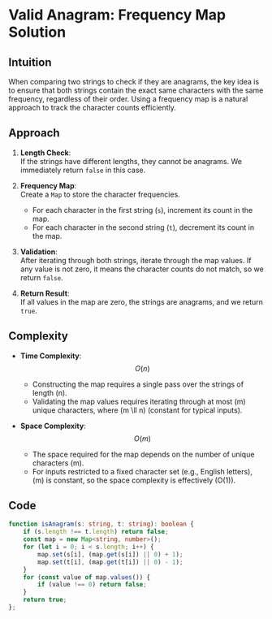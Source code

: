 # Valid Anagram: Frequency Map Solution

## Intuition
When comparing two strings to check if they are anagrams, the key idea is to ensure that both strings contain the exact same characters with the same frequency, regardless of their order. Using a frequency map is a natural approach to track the character counts efficiently.

## Approach
1. **Length Check**:  
   If the strings have different lengths, they cannot be anagrams. We immediately return `false` in this case.

2. **Frequency Map**:  
   Create a `Map` to store the character frequencies.  
   - For each character in the first string (`s`), increment its count in the map.  
   - For each character in the second string (`t`), decrement its count in the map.

3. **Validation**:  
   After iterating through both strings, iterate through the map values. If any value is not zero, it means the character counts do not match, so we return `false`.

4. **Return Result**:  
   If all values in the map are zero, the strings are anagrams, and we return `true`.

## Complexity
- **Time Complexity**:  
  $$O(n)$$  
  - Constructing the map requires a single pass over the strings of length \(n\).  
  - Validating the map values requires iterating through at most \(m\) unique characters, where \(m \ll n\) (constant for typical inputs).

- **Space Complexity**:  
  $$O(m)$$  
  - The space required for the map depends on the number of unique characters \(m\).  
  - For inputs restricted to a fixed character set (e.g., English letters), \(m\) is constant, so the space complexity is effectively \(O(1)\).

## Code
```typescript
function isAnagram(s: string, t: string): boolean {
    if (s.length !== t.length) return false;
    const map = new Map<string, number>();
    for (let i = 0; i < s.length; i++) {
        map.set(s[i], (map.get(s[i]) || 0) + 1);
        map.set(t[i], (map.get(t[i]) || 0) - 1);
    }
    for (const value of map.values()) {
        if (value !== 0) return false;
    }
    return true;
};
```